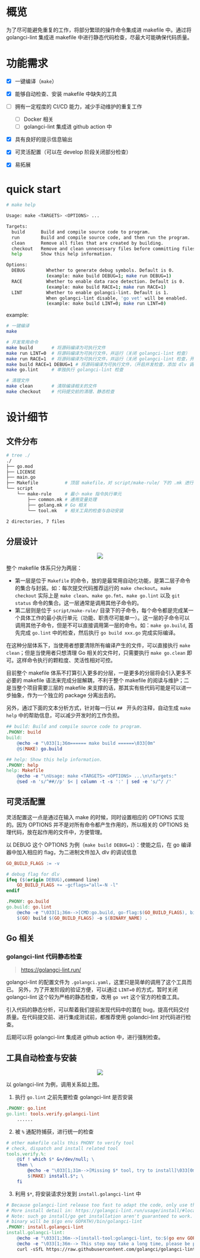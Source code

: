 # 概览
为了尽可能避免重复的工作，将部分繁琐的操作命令集成进 makefile 中。通过将 golangci-lint 集成进 makefile 中进行静态代码检查，尽最大可能确保代码质量。



# 功能需求
- [x] 一键编译（`make`）
- [x] 能够自动检查、安装 makefile 中缺失的工具
- [ ] 拥有一定程度的 CI/CD 能力，减少手动维护的重复工作
  - [ ] Docker 相关
  - [ ] golangci-lint 集成进 github action 中
- [x] 具有良好的提示信息输出
- [x] 可灵活配置（可以在 develop 阶段关闭部分检查）
- [x] 易拓展




# quick start
```bash
# make help

Usage: make <TARGETS> <OPTIONS> ...

Targets:
  build      Build and compile source code to program.
  run        Build and compile source code, and then run the program.
  clean      Remove all files that are created by building.
  checkout   Remove and clean unnecessary files before committing files.
  help       Show this help information.

Options:
  DEBUG        Whether to generate debug symbols. Default is 0.
               (example: make build DEBUG=1; make run DEBUG=1)
  RACE         Whether to enable data race detection. Default is 0.
               (example: make build RACE=1; make run RACE=1)
  LINT         Whether to enable golangci-lint. Default is 1.
               When golangci-lint disable, 'go vet' will be enabled.
               (example: make build LINT=0; make run LINT=0)
```

example:
```bash
# 一键编译
make

# 开发常用命令
make build       # 将源码编译为可执行文件
make run LINT=0  # 将源码编译为可执行文件，并运行（关闭 golangci-lint 检查）
make run RACE=1  # 将源码编译为可执行文件，并运行（关闭 golangci-lint 检查，开启并发检查）
make build RACE=1 DEBUG=1 # 将源码编译为可执行文件，（开启并发检查，添加 dlv 调试信息）
make go.lint     # 单独执行 golangci-lint 检查

# 清理文件
make clean       # 清除编译相关的文件
make checkout    # 代码提交前的清理、静态检查
```



# 设计细节
## 文件分布
```bash
# tree ./
./
├── go.mod
├── LICENSE
├── main.go
├── Makefile          # 顶层 makefile，对 script/make-rule/ 下的 .mk 进行封装
└── script
    └── make-rule     # 最小 make 指令执行单元
        ├── common.mk # 通用变量处理
        ├── golang.mk # Go 相关
        └── tool.mk   # 相关工具的检查与自动安装

2 directories, 7 files 
```

## 分层设计
<div align=center><img src="makefile-level.svg"/></div>

整个 makefile 体系只分为两层：

- 第一层是位于 `Makefile` 的命令，放的是最常用自动化功能，是第二层子命令的集合与封装。如：每次提交代码推荐运行的 `make checkout`。`make checkout` 实际上是 `make clean`、`make go.fmt`、`make go.lint` 以及 `git status` 命令的集合。这一层通常是调用其他子命令的。
- 第二层则是位于 `script/make-rule/` 目录下的子命令，每个命令都是完成某一个具体工作的最小执行单元（功能、职责尽可能单一）。这一层的子命令可以调用其他子命令，但是不可以直接调用第一层的命令。如：`make go.build`, 首先完成 `go.lint` 中的检查，然后执行 `go build xxx.go` 完成实际编译。

在这种分层体系下，当使用者想要清除所有编译产生的文件，可以直接执行 `make clean`；但是当使用者只想清理 Go 相关的文件时，只需要执行 `make go.clean` 即可。这样命令执行的颗粒度、灵活性相对可控。

目前整个 makefile 体系不打算引入更多的分层，一是更多的分层将会引入更多不必要的 makefile 语法来完成分层解耦，不利于整个 makefile 的阅读与维护；二是当整个项目需要三层的 makefile 来支撑的话，那其实有些代码可能是可以进一步抽象，作为一个独立的 package 分离出去的。

另外，通过下面的文本分析方式，针对每一行以 `## ` 开头的注释，自动生成 `make help` 中的帮助信息，可以减少开发时的工作负担。
```makefile
## build: Build and compile source code to program.
.PHONY: build
build:
	@echo -e "\033[1;36m====== make build ======\033[0m"
	@$(MAKE) go.build

## help: Show this help information.
.PHONY: help
help: Makefile
	@echo -e "\nUsage: make <TARGETS> <OPTIONS> ...\n\nTargets:"
	@sed -n 's/^##//p' $< | column -t -s ':' | sed -e 's/^/ /'
```


## 可灵活配置
灵活配置这一点是通过在输入 make 的时候，同时设置相应的 OPTIONS 实现的。因为 OPTIONS 并不是对所有命令都产生作用的，所以相关的 OPTIONS 处理代码，放在起作用的文件中，方便管理。

以 DEBUG 这个 OPTIONS 为例（`make build DEBUG=1`）：使能之后，在 go 编译器中加入相应的 flag，为二进制文件加入 dlv 的调试信息

```makefile
GO_BUILD_FLAGS := -v

# debug flag for dlv
ifeq ($(origin DEBUG),command line)
	GO_BUILD_FLAGS += -gcflags="all=-N -l"
endif

.PHONY: go.build
go.build: go.lint
	@echo -e "\033[1;36m-->[CMD:go.build, go-flag:$(GO_BUILD_FLAGS), bins:$(BINARY_NAME), root-dir:$(ROOT_DIR)]\033[0m"
	$(GO) build $(GO_BUILD_FLAGS) -o $(BINARY_NAME) .
```



## Go 相关

### golangci-lint 代码静态检查
> https://golangci-lint.run/

golangci-lint 的配置文件为 `.golangci.yaml`，这里只是简单的调用了这个工具而已。
另外，为了开发阶段的验证方便，可以通过 `LINT=0` 的方式，暂时关闭 golangci-lint 这个较为严格的静态检查，改用 `go vet` 这个官方的检查工具。

引入代码的静态分析，可以帮着我们提前发现代码中的潜在 bug，提高代码交付质量。在代码提交前、进行集成测试前，都推荐使用 golandci-lint 对代码进行检查。

后期可以将 golangci-lint 集成进 github action 中，进行强制检查。


## 工具自动检查与安装
<div align=center><img src="tool-auto-install.svg"/></div>

以 golangci-lint 为例，调用关系如上图。

1. 执行 `go.lint` 之前先要检查 golangci-lint 是否安装
```makefile
.PHONY: go.lint
go.lint: tools.verify.golangci-lint
	......
```

2. 被 `%` 通配符捕获，进行统一的检查
```makefile
# other makefile calls this PHONY to verify tool
# check, dispatch and install related tool
tools.verify.%:
	@if ! which $* &>/dev/null; \
	then \
		@echo -e "\033[1;31m-->[Missing $* tool, try to install]\033[0m" \
		$(MAKE) install.$*; \
	fi
```

3. 利用 `$*`, 将安装请求分发到 `install.golangci-lint` 中
```makefile
# Because golangci-lint release too fast to adapt the code, only use the specific version(now is v1.41.1).
# More install detail in: https://golangci-lint.run/usage/install/#local-installation
# Note: such go install/go get installation aren't guaranteed to work. We recommend using binary installation.
# binary will be $(go env GOPATH)/bin/golangci-lint
.PHONY: install.golangci-lint
install.golangci-lint:
	@echo -e "\033[1;36m-->[install-tool:golangci-lint, to:$(go env GOPATH)/bin/golangci-lint]\033[0m"
	@echo -e "\033[1;36m--> This step may take a long time, please be patient and wait."
	curl -sSfL https://raw.githubusercontent.com/golangci/golangci-lint/master/install.sh | sh -s -- -b $(go env GOPATH)/bin v1.41.1
```
























